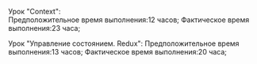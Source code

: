 Урок "Context":  
  Предположительное время выполнения:12 часов;
  Фактическое время выполнения:23 часа;

Урок "Управление состоянием. Redux":
  Предположительное время выполнения:13 часов;
  Фактическое время выполнения:20 часа;